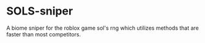 # SOLS-sniper
A biome sniper for the roblox game sol's rng which utilizes methods that are faster than most competitors.
